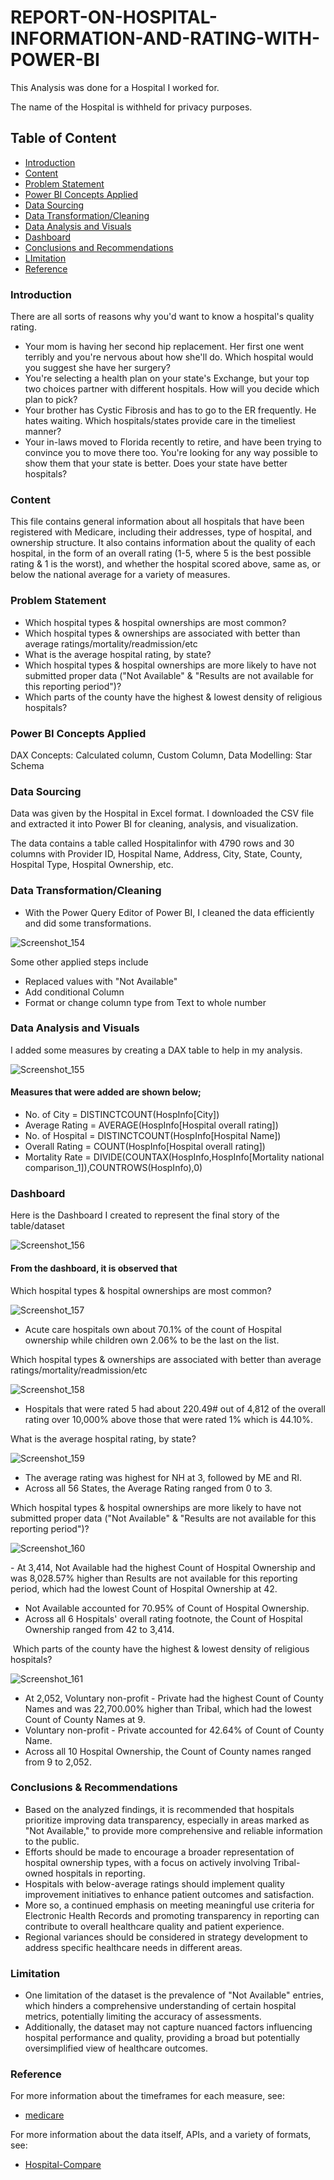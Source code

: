 # REPORT-ON-HOSPITAL-INFORMATION-AND-RATING-WITH-POWER-BI

This Analysis was done for a Hospital I worked for.

The name of the Hospital is withheld for privacy purposes.

## Table of Content
- [Introduction](#introduction)
- [Content](#content)
- [Problem Statement](#problem-statement)
- [Power BI Concepts Applied](#power-bi-concepts-applied)
- [Data Sourcing](#data-sourcing)
- [Data Transformation/Cleaning](#data-transformation-cleaning)
- [Data Analysis and Visuals](#data-analysis-and-visuals)
- [Dashboard](#dashboard)
- [Conclusions and Recommendations](#conclusions-and-recommendations)
- [LImitation](#limitation)
- [Reference](#reference)


### Introduction

There are all sorts of reasons why you'd want to know a hospital's quality rating.

- 	Your mom is having her second hip replacement. Her first one went terribly and you're nervous about how she'll do. Which hospital would you suggest she have her surgery?
- 	You're selecting a health plan on your state's Exchange, but your top two choices partner with different hospitals. How will you decide which plan to pick?
- 	Your brother has Cystic Fibrosis and has to go to the ER frequently. He hates waiting. Which hospitals/states provide care in the timeliest manner?
- 	Your in-laws moved to Florida recently to retire, and have been trying to convince you to move there too. You're looking for any way possible to show them that your state is better. Does your state have better hospitals?

### Content

This file contains general information about all hospitals that have been registered with Medicare, including their addresses, type of hospital, and ownership structure. It also contains information about the quality of each hospital, in the form of an overall rating (1-5, where 5 is the best possible rating & 1 is the worst), and whether the hospital scored above, same as, or below the national average for a variety of measures.

### Problem Statement

- Which hospital types & hospital ownerships are most common?
- Which hospital types & ownerships are associated with better than average ratings/mortality/readmission/etc
- What is the average hospital rating, by state?
- Which hospital types & hospital ownerships are more likely to have not submitted proper data ("Not Available" & "Results are not available for this reporting period")?
- Which parts of the county have the highest & lowest density of religious hospitals?

### Power BI Concepts Applied

DAX Concepts: Calculated column, Custom Column, Data Modelling: Star Schema

### Data Sourcing

Data was given by the Hospital in Excel format. I downloaded the CSV file and extracted it into Power BI for cleaning, analysis, and visualization. 

The data contains a table called Hospitalinfor with 4790 rows and 30 columns with Provider ID, Hospital Name, Address, City, State, County, Hospital Type, Hospital Ownership, etc.

### Data Transformation/Cleaning

-  With the Power Query Editor of Power BI, I cleaned the data efficiently and did some transformations.

![Screenshot_154](https://github.com/Solution92/REPORT-ON-HOSPITAL-INFORMATION-AND-RATING-WITH-POWER-BI/assets/144762124/994dfd47-0af5-416d-94c8-91619ca97e36)

Some other applied steps include

- Replaced values with "Not Available"
- Add conditional Column
- Format or change column type from Text to whole number
  
### Data Analysis and Visuals

I added some measures by creating a DAX table to help in my analysis.

![Screenshot_155](https://github.com/Solution92/REPORT-ON-HOSPITAL-INFORMATION-AND-RATING-WITH-POWER-BI/assets/144762124/bc790309-4458-429a-8644-c2febbfeb9cf)

#### Measures that were added are shown below;

- No. of City = DISTINCTCOUNT(HospInfo[City])
- Average Rating = AVERAGE(HospInfo[Hospital overall rating])
- No. of Hospital = DISTINCTCOUNT(HospInfo[Hospital Name])
- Overall Rating = COUNT(HospInfo[Hospital overall rating])
- Mortality Rate = DIVIDE(COUNTAX(HospInfo,HospInfo[Mortality national comparison_1]),COUNTROWS(HospInfo),0)

### Dashboard

Here is the Dashboard I created to  represent the final story of the table/dataset

![Screenshot_156](https://github.com/Solution92/REPORT-ON-HOSPITAL-INFORMATION-AND-RATING-WITH-POWER-BI/assets/144762124/a53e1dee-febc-4fcb-9672-aec475e2d829)


#### From the dashboard, it is observed that

Which hospital types & hospital ownerships are most common?

![Screenshot_157](https://github.com/Solution92/REPORT-ON-HOSPITAL-INFORMATION-AND-RATING-WITH-POWER-BI/assets/144762124/58d02003-247f-47ab-b684-5f953c383206)

- Acute care hospitals own about 70.1% of the count of Hospital ownership while children own 2.06% to be the last on the list. 


Which hospital types & ownerships are associated with better than average ratings/mortality/readmission/etc

![Screenshot_158](https://github.com/Solution92/REPORT-ON-HOSPITAL-INFORMATION-AND-RATING-WITH-POWER-BI/assets/144762124/586b6751-2f66-4f8a-a9a1-14e81f24b624)

- Hospitals that were rated 5 had about 220.49# out of 4,812 of the overall rating over 10,000% above those that were rated 1% which is 44.10%.


What is the average hospital rating, by state?

![Screenshot_159](https://github.com/Solution92/REPORT-ON-HOSPITAL-INFORMATION-AND-RATING-WITH-POWER-BI/assets/144762124/e5af28de-44d9-41d5-94f9-e8dbe68c5575)

- The average rating was highest for NH at 3, followed by ME and RI.﻿﻿
﻿﻿
- ﻿﻿Across all 56 States, the Average Rating ranged from 0 to 3.
  

Which hospital types & hospital ownerships are more likely to have not submitted proper data ("Not Available" & "Results are not available for this reporting period")?

 ![Screenshot_160](https://github.com/Solution92/REPORT-ON-HOSPITAL-INFORMATION-AND-RATING-WITH-POWER-BI/assets/144762124/df2e7afc-2d5c-4c4f-8136-30f049c24329)

﻿- At 3,414, Not Available had the highest Count of Hospital Ownership and was 8,028.57% higher than Results are not available for this reporting period, which had the lowest Count of Hospital Ownership at 42.﻿﻿
﻿﻿
- Not Available accounted for 70.95% of Count of Hospital Ownership.﻿﻿
﻿﻿
- ﻿﻿Across all 6 Hospitals' overall rating footnote, the Count of Hospital Ownership ranged from 42 to 3,414.
  
﻿﻿
﻿Which parts of the county have the highest & lowest density of religious hospitals?

![Screenshot_161](https://github.com/Solution92/REPORT-ON-HOSPITAL-INFORMATION-AND-RATING-WITH-POWER-BI/assets/144762124/001beadf-9d78-4b64-abd0-599c60a10bf3)

- At 2,052, Voluntary non-profit - Private had the highest Count of County Names and was 22,700.00% higher than Tribal, which had the lowest Count of County Names at 9.﻿﻿
﻿﻿
- ﻿﻿Voluntary non-profit - Private accounted for 42.64% of Count of County Name.﻿﻿
﻿﻿
- ﻿﻿Across all 10 Hospital Ownership, the Count of County names ranged from 9 to 2,052.﻿﻿
﻿﻿
﻿
### Conclusions & Recommendations

- Based on the analyzed findings, it is recommended that hospitals prioritize improving data transparency, especially in areas marked as "Not Available," to provide more comprehensive and reliable information to the public. 
- Efforts should be made to encourage a broader representation of hospital ownership types, with a focus on actively involving Tribal-owned hospitals in reporting. 
- Hospitals with below-average ratings should implement quality improvement initiatives to enhance patient outcomes and satisfaction. 
- More so, a continued emphasis on meeting meaningful use criteria for Electronic Health Records and promoting transparency in reporting can contribute to overall healthcare quality and patient experience. 
- Regional variances should be considered in strategy development to address specific healthcare needs in different areas.

### Limitation

- One limitation of the dataset is the prevalence of "Not Available" entries, which hinders a comprehensive understanding of certain hospital metrics, potentially limiting the accuracy of assessments.
- Additionally, the dataset may not capture nuanced factors influencing hospital performance and quality, providing a broad but potentially oversimplified view of healthcare outcomes.

### Reference

For more information about the timeframes for each measure, see:

- [medicare](https://www.medicare.gov/hospitalcompare/Data/Data-Updated.html#)

For more information about the data itself, APIs, and a variety of formats, see:

- [Hospital-Compare](https://data.medicare.gov/Hospital-Compare)













